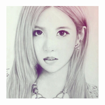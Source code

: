 
![Image text](https://github.com/davidz2020/databank/blob/master/%E5%BE%AE%E4%BF%A1%E6%88%AA%E5%9B%BE_20181115223522.png?raw=true)
